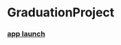 # GraduationProject

### [app launch](https://theoldtree-graduationproject-web-apppig-management-app-xpydc5.streamlitapp.com/)
